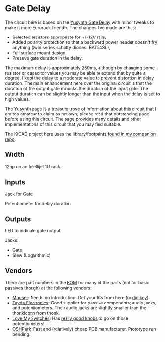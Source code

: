 # Gate Delay


The circuit here is based on the [Yusynth Gate Delay](https://yusynth.net/Modular/EN/GATEDELAY/index.html) with minor tweaks to make it more Eurorack friendly. The changes I've made are thus:
* Selected resistors appropriate for +/-12V rails,
* Added polarity protection so that a backward power header doesn't fry anything (twin series schotty diodes: BAT54SL),
* Full surface mount design,
* Preseve gate duration in the delay.

The maximum delay is approximately 250ms, although by changing some resistor or capacitor values you may be able to extend that by quite a degree. I kept the delay to a moderate value to prevent distortion in delay duration. The main enhancement here over the original circuit is that the duration of the output gate mimicks the duration of the input gate. The output duration can be slightly longer than the input when the delay is set to high values.

The Yusynth page is a treasure trove of information about this circuit that I am too amateur to claim as my own; please read that outstanding page before using this circuit. The page provides many details and other implementations of this circuit that you may find suitable.

The KiCAD project here uses the library/footprints [found in my companion repo](https://github.com/thismatters/EurorackKiCAD).


## Width

12hp on an Intellijel 1U rack.

## Inputs

Jack for Gate

Potentiometer for delay duration

## Outputs

LED to indicate gate output

Jacks:
- Gate
- Slew (Logarithmic)

## Vendors

There are part numbers in the [BOM](gate-delay.csv) for many of the parts (not for basic passives though) at the following vendors:

* [Mouser](https://www.mouser.com): Needs no introduction. Get your ICs from here (or [digikey](https://www.digikey.com)).
* [Tayda Electronics](https://www.taydaelectronics.com/): Good supplier for passive components; audio jacks, and potentiometers. Their audio jacks are slightly smaller than the thonkiconn from thonk.
* [Love My Switches](https://lovemyswitches.com/): Has [really good knobs](https://lovemyswitches.com/anodized-aluminum-knob-the-lo-fi-1-4-smooth-shaft-12-5mm-od/) to go on those potentiometers!
* [OSHPark](https://oshpark.com/): Fast and (relatively) cheap PCB manufacturer. Prototype run pending.
